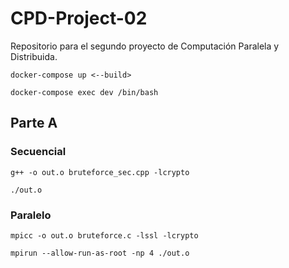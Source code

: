 # CPD-Project-02
Repositorio para el segundo proyecto de Computación Paralela y Distribuida.

```
docker-compose up <--build>
```

```
docker-compose exec dev /bin/bash
```

## Parte A
### Secuencial
```
g++ -o out.o bruteforce_sec.cpp -lcrypto
```
```
./out.o
```
### Paralelo
```
mpicc -o out.o bruteforce.c -lssl -lcrypto
```

```
mpirun --allow-run-as-root -np 4 ./out.o
```